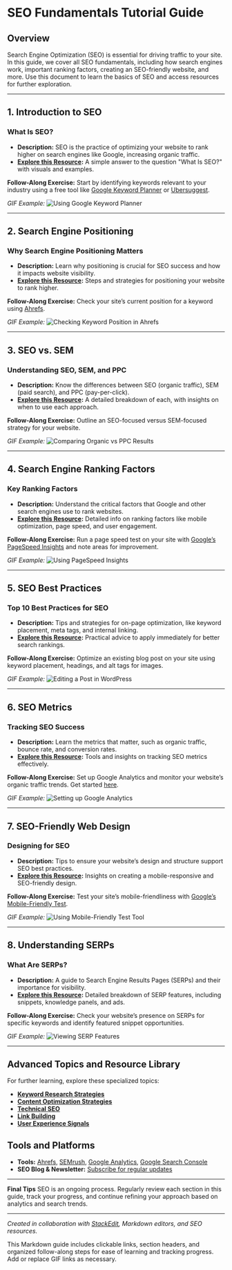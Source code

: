 # SEO Fundamentals Tutorial Guide

## Overview
Search Engine Optimization (SEO) is essential for driving traffic to your site. In this guide, we cover all SEO fundamentals, including how search engines work, important ranking factors, creating an SEO-friendly website, and more. Use this document to learn the basics of SEO and access resources for further exploration.

---

## 1. Introduction to SEO
### What Is SEO?
   - **Description:** SEO is the practice of optimizing your website to rank higher on search engines like Google, increasing organic traffic.
   - **[Explore this Resource](https://example.com/what-is-seo):** A simple answer to the question "What Is SEO?" with visuals and examples.

**Follow-Along Exercise:** Start by identifying keywords relevant to your industry using a free tool like [Google Keyword Planner](https://ads.google.com/home/tools/keyword-planner/) or [Ubersuggest](https://neilpatel.com/ubersuggest/).

*GIF Example:* ![Using Google Keyword Planner](https://example.com/keyword-planner.gif)

---

## 2. Search Engine Positioning
### Why Search Engine Positioning Matters
   - **Description:** Learn why positioning is crucial for SEO success and how it impacts website visibility.
   - **[Explore this Resource](https://example.com/search-engine-positioning):** Steps and strategies for positioning your website to rank higher.

**Follow-Along Exercise:** Check your site’s current position for a keyword using [Ahrefs](https://ahrefs.com/).

*GIF Example:* ![Checking Keyword Position in Ahrefs](https://example.com/ahrefs-positioning.gif)

---

## 3. SEO vs. SEM
### Understanding SEO, SEM, and PPC
   - **Description:** Know the differences between SEO (organic traffic), SEM (paid search), and PPC (pay-per-click).
   - **[Explore this Resource](https://example.com/seo-vs-sem):** A detailed breakdown of each, with insights on when to use each approach.

**Follow-Along Exercise:** Outline an SEO-focused versus SEM-focused strategy for your website.

*GIF Example:* ![Comparing Organic vs PPC Results](https://example.com/seo-vs-ppc.gif)

---

## 4. Search Engine Ranking Factors
### Key Ranking Factors
   - **Description:** Understand the critical factors that Google and other search engines use to rank websites.
   - **[Explore this Resource](https://example.com/ranking-factors):** Detailed info on ranking factors like mobile optimization, page speed, and user engagement.

**Follow-Along Exercise:** Run a page speed test on your site with [Google’s PageSpeed Insights](https://developers.google.com/speed/pagespeed/insights) and note areas for improvement.

*GIF Example:* ![Using PageSpeed Insights](https://example.com/pagespeed-insights.gif)

---

## 5. SEO Best Practices
### Top 10 Best Practices for SEO
   - **Description:** Tips and strategies for on-page optimization, like keyword placement, meta tags, and internal linking.
   - **[Explore this Resource](https://example.com/seo-best-practices):** Practical advice to apply immediately for better search rankings.

**Follow-Along Exercise:** Optimize an existing blog post on your site using keyword placement, headings, and alt tags for images.

*GIF Example:* ![Editing a Post in WordPress](https://example.com/wordpress-optimization.gif)

---

## 6. SEO Metrics
### Tracking SEO Success
   - **Description:** Learn the metrics that matter, such as organic traffic, bounce rate, and conversion rates.
   - **[Explore this Resource](https://example.com/seo-metrics):** Tools and insights on tracking SEO metrics effectively.

**Follow-Along Exercise:** Set up Google Analytics and monitor your website’s organic traffic trends. Get started [here](https://analytics.google.com/analytics/web/).

*GIF Example:* ![Setting up Google Analytics](https://example.com/google-analytics-setup.gif)

---

## 7. SEO-Friendly Web Design
### Designing for SEO
   - **Description:** Tips to ensure your website’s design and structure support SEO best practices.
   - **[Explore this Resource](https://example.com/seo-friendly-design):** Insights on creating a mobile-responsive and SEO-friendly design.

**Follow-Along Exercise:** Test your site’s mobile-friendliness with [Google’s Mobile-Friendly Test](https://search.google.com/test/mobile-friendly).

*GIF Example:* ![Using Mobile-Friendly Test Tool](https://example.com/mobile-friendly-test.gif)

---

## 8. Understanding SERPs
### What Are SERPs?
   - **Description:** A guide to Search Engine Results Pages (SERPs) and their importance for visibility.
   - **[Explore this Resource](https://example.com/understanding-serps):** Detailed breakdown of SERP features, including snippets, knowledge panels, and ads.

**Follow-Along Exercise:** Check your website’s presence on SERPs for specific keywords and identify featured snippet opportunities.

*GIF Example:* ![Viewing SERP Features](https://example.com/serp-features.gif)

---

## Advanced Topics and Resource Library

For further learning, explore these specialized topics:
- **[Keyword Research Strategies](https://example.com/keyword-research)**
- **[Content Optimization Strategies](https://example.com/content-optimization)**
- **[Technical SEO](https://example.com/technical-seo)**
- **[Link Building](https://example.com/link-building)**
- **[User Experience Signals](https://example.com/ux-signals)**

## Tools and Platforms
   - **Tools:** [Ahrefs](https://ahrefs.com/), [SEMrush](https://www.semrush.com/), [Google Analytics](https://analytics.google.com/), [Google Search Console](https://search.google.com/search-console)
   - **SEO Blog & Newsletter:** [Subscribe for regular updates](https://example.com/subscribe)

---

**Final Tips**
SEO is an ongoing process. Regularly review each section in this guide, track your progress, and continue refining your approach based on analytics and search trends.

---

*Created in collaboration with [StackEdit](https://stackedit.io/), Markdown editors, and SEO resources.*

This Markdown guide includes clickable links, section headers, and organized follow-along steps for ease of learning and tracking progress. Add or replace GIF links as necessary.

